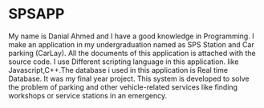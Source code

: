 # SPSAPP
My name is Danial Ahmed and I have a good knowledge in Programming. I make an application in my undergraduation named as SPS Station and Car parking (CarLay). All the documents of this application is attached with the source code. I use Different scripting language in this application. like Javascript,C++.The database i used in this application is Real time Database. It was my final year project. This system is developed to solve the problem of parking and other vehicle-related services like finding workshops or service stations in an emergency.
